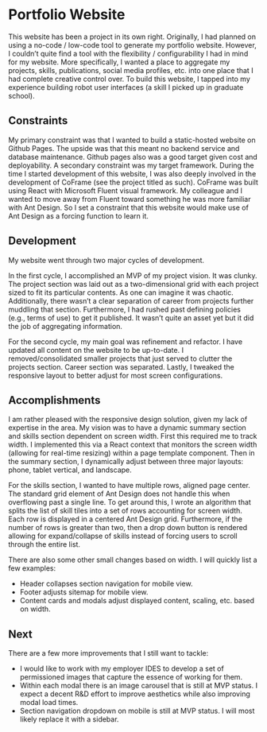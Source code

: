 # Portfolio Website

This website has been a project in its own right. Originally, I had planned on using a no-code / low-code tool to generate my portfolio website. However, I couldn’t quite find a tool with the flexibility / configurability I had in mind for my website. More specifically, I wanted a place to aggregate my projects, skills, publications, social media profiles, etc. into one place that I had complete creative control over. To build this website, I tapped into my experience building robot user interfaces (a skill I picked up in graduate school). 

## Constraints

My primary constraint was that I wanted to build a static-hosted website on Github Pages. The upside was that this meant no backend service and database maintenance. Github pages also was a good target given cost  and deployability. A secondary constraint was my target framework. During the time I started development of this website, I was also deeply involved in the development of CoFrame (see the project titled as such). CoFrame was built using React with Microsoft Fluent visual framework. My colleague and I wanted to move away from Fluent toward something he was more familiar with Ant Design. So I set a constraint that this website would make use of Ant Design as a forcing function to learn it.

## Development

My website went through two major cycles of development. 

In the first cycle, I accomplished an MVP of my project vision. It was clunky. The project section was laid out as a two-dimensional grid with each project sized to fit its particular contents. As one can imagine it was chaotic. Additionally, there wasn’t a clear separation of career from projects further muddling that section. Furthermore, I had rushed past defining policies (e.g., terms of use) to get it published. It wasn’t quite an asset yet but it did the job of aggregating information.

For the second cycle, my main goal was refinement and refactor. I have updated all content on the website to be up-to-date. I removed/consolidated smaller projects that just served to clutter the projects section. Career section was separated. Lastly, I tweaked the responsive layout to better adjust for most screen configurations.

## Accomplishments

I am rather pleased with the responsive design solution, given my lack of expertise in the area. My vision was to have a dynamic summary section and skills section dependent on screen width. First this required me to track width. I implemented this via a React context that monitors the screen width (allowing for real-time resizing) within a page template component. Then in the summary section, I dynamically adjust between three major layouts: phone, tablet vertical, and landscape. 

For the skills section, I wanted to have multiple rows, aligned page center. The standard grid element of Ant Design does not handle this when overflowing past a single line. To get around this, I wrote an algorithm that splits the list of skill tiles into a set of rows accounting for screen width. Each row is displayed in a centered Ant Design grid. Furthermore, if the number of rows is greater than two, then a drop down button is rendered allowing for expand/collapse of skills instead of forcing users to scroll through the entire list.

There are also some other small changes based on width. I will quickly list a few examples:

- Header collapses section navigation for mobile view.
- Footer adjusts sitemap for mobile view.
- Content cards and modals adjust displayed content, scaling, etc. based on width.

## Next

There are a few more improvements that I still want to tackle:

- I would like to work with my employer IDES to develop a set of permissioned images that capture the essence of working for them. 
- Within each modal there is an image carousel that is still at MVP status. I expect a decent R&D effort to improve aesthetics while also improving modal load times.
- Section navigation dropdown on mobile is still at MVP status. I will most likely replace it with a sidebar.
